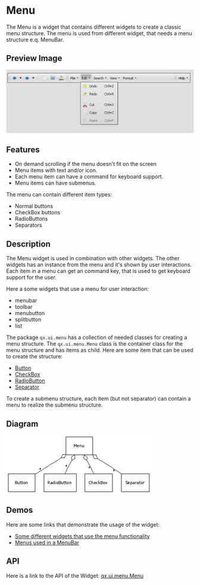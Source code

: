 Menu
====

The Menu is a widget that contains different widgets to create a classic menu structure. The menu is used from different widget, that needs a menu structure e.q. MenuBar.

Preview Image
-------------

![:Menu](menu.png%0A%20%20%20%20%20%20%20%20:width:%20500%20px%0A%20%20%20%20%20%20%20%20:target:%20../../menu.png)

Features
--------

-   On demand scrolling if the menu doesn't fit on the screen
-   Menu items with text and/or icon.
-   Each menu item can have a command for keyboard support.
-   Menu items can have submenus.

The menu can contain different item types:

-   Normal buttons
-   CheckBox buttons
-   RadioButtons
-   Separators

Description
-----------

The Menu widget is used in combination with other widgets. The other widgets has an instance from the menu and it's shown by user interactions. Each item in a menu can get an command key, that is used to get keyboard support for the user.

Here a some widgets that use a menu for user interaction:

-   menubar
-   toolbar
-   menubutton
-   splitbutton
-   list

The package `qx.ui.menu` has a collection of needed classes for creating a menu structure. The `qx.ui.menu.Menu` class is the container class for the menu structure and has items as child. Here are some item that can be used to create the structure:

-   [Button](http://www.qooxdoo.org/devel/api/#qx.ui.menu.Button)
-   [CheckBox](http://www.qooxdoo.org/devel/api/#qx.ui.menu.CheckBox)
-   [RadioButton](http://www.qooxdoo.org/devel/api/#qx.ui.menu.RadioButton)
-   [Separator](http://www.qooxdoo.org/devel/api/#qx.ui.menu.Separator)

To create a submenu structure, each item (but not separator) can contain a menu to realize the submenu structure.

Diagram
-------

![Menu\_UML](menu_uml.png)

Demos
-----

Here are some links that demonstrate the usage of the widget:

-   [Some different widgets that use the menu functionality](http://www.qooxdoo.org/devel/demobrowser/#widget~Menu.html)
-   [Menus used in a MenuBar](http://www.qooxdoo.org/devel/demobrowser/#widget~MenuBar.html)

API
---

Here is a link to the API of the Widget:
[qx.ui.menu.Menu](http://www.qooxdoo.org/devel/api/#qx.ui.menu.Menu)
